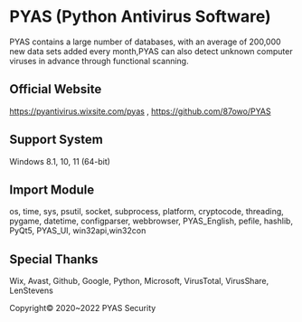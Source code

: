 # PYAS (Python Antivirus Software)
PYAS contains a large number of databases, with an average of 200,000 new data sets added every month,PYAS can also detect unknown computer viruses in advance through functional scanning.

## Official Website 
https://pyantivirus.wixsite.com/pyas , 
https://github.com/87owo/PYAS

## Support System
Windows 8.1, 10, 11 (64-bit)

## Import Module
os, time, sys, psutil, socket, subprocess, platform, cryptocode, threading, pygame, datetime, configparser, webbrowser, PYAS_English, pefile, hashlib, PyQt5, PYAS_UI, win32api,win32con

## Special Thanks
Wix, Avast, Github, Google, Python, Microsoft, VirusTotal, VirusShare, LenStevens

Copyright© 2020~2022 PYAS Security
